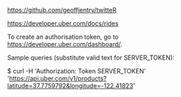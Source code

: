 https://github.com/geoffjentry/twitteR

https://developer.uber.com/docs/rides

To create an authorisation token, go to https://developer.uber.com/dashboard/.

Sample queries (substitute valid text for SERVER_TOKEN):

$ curl -H 'Authorization: Token SERVER_TOKEN' 'https://api.uber.com/v1/products?latitude=37.7759792&longitude=-122.41823'
